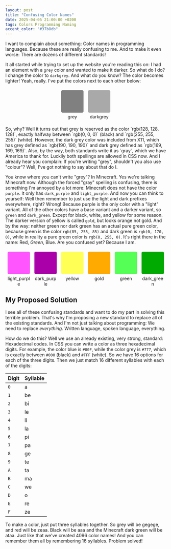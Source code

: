 ```yaml
---
layout: post
title: "Confusing Color Names"
date: 2025-04-05 21:00:00 +0200
tags: Colors Programming Naming
accent_color: "#37b8db"
---
```


I want to complain about something: Color names in programming languages. Because these are really confusing to me. And to make it even worse: There are dozens of different standards!

It all started while trying to set up the website you're reading this on: I had an element with a `grey` color and wanted to make it darker. So what do I do? I change the color to `darkgrey`. And what do you know? The color becomes lighter! Yeah, really. I've put the colors next to each other below:
<div style="display: flex; flex-direction: row; justify-content: center; margin: 1.5em 0; width: 100%; flex-wrap: wrap; gap: 1em;">
    <div style="width: 5em;">
        <div style="width: 5em; height: 5em; background-color: grey; border-radius: .3em;"></div>
        <div style="text-align: center; margin-top: .3em;">grey</div>
    </div>
    <div style="width: 5em;">
        <div style="width: 5em; height: 5em; background-color: darkgrey; border-radius: .3em;"></div>
        <div style="text-align: center; margin-top: .3em;">darkgrey</div>
    </div>
</div>
So, why? Well it turns out that grey is reserved as the color `rgb(128, 128, 128)`, exactly halfway between `rgb(0, 0, 0)` (black) and `rgb(255, 255, 255)` (white). However, the dark grey color was included from X11, which has grey defined as `rgb(190, 190, 190)` and dark grey defined as `rgb(169, 169, 169)`. Also, by the way, both standards write it as `gray`, which we have America to thank for. Luckily both spellings are allowed in CSS now. And I already hear you complain: If you're writing "grey", shouldn't you also use "colour"? Well, I've got nothing to say about that do I.

You know where you can't write "grey"? In Minecraft. Yes we're talking Minecraft now. Although the forced "gray" spelling is confusing, there is something I'm annoyed by a lot more: Minecraft does not have the color `purple`. It only has `dark_purple` and `light_purple`. And now you can think to yourself: Well then remember to just use the light and dark prefixes everywhere, right? Wrong! Because purple is the only color with a "light" variant. All of the other colors have a base variant and a darker variant, so `green` and `dark_green`. Except for black, white, and yellow for some reason. The darker version of yellow is called `gold`, but looks orange not gold. And by the way: neither green nor dark green has an actual pure green color, because green is the color `rgb(85, 255, 85)` and dark green is `rgb(0, 170, 0)`, while in reality a pure green color is `rgb(0, 255, 0)`. It's right there in the name: Red, *Green*, Blue. Are you confused yet? Because I am.

<div style="display: flex; flex-direction: row; justify-content: center; margin: 1.5em 0; width: 100%; flex-wrap: wrap; gap: 1em;">
    <div style="width: 5em;">
        <div style="width: 5em; height: 5em; background-color: #FF55FF; border-radius: .3em;"></div>
        <div style="text-align: center; margin-top: .3em;">light_purple</div>
    </div>
    <div style="width: 5em;">
        <div style="width: 5em; height: 5em; background-color: #AA00AA; border-radius: .3em;"></div>
        <div style="text-align: center; margin-top: .3em;">dark_purple</div>
    </div>
    <div style="width: 5em;">
        <div style="width: 5em; height: 5em; background-color: #FFFF55; border-radius: .3em;"></div>
        <div style="text-align: center; margin-top: .3em;">yellow</div>
    </div>
    <div style="width: 5em;">
        <div style="width: 5em; height: 5em; background-color: #FFAA00; border-radius: .3em;"></div>
        <div style="text-align: center; margin-top: .3em;">gold</div>
    </div>
    <div style="width: 5em;">
        <div style="width: 5em; height: 5em; background-color: #55FF55; border-radius: .3em;"></div>
        <div style="text-align: center; margin-top: .3em;">green</div>
    </div>
    <div style="width: 5em;">
        <div style="width: 5em; height: 5em; background-color: #00AA00; border-radius: .3em;"></div>
        <div style="text-align: center; margin-top: .3em;">dark_green</div>
    </div>
</div>

## My Proposed Solution

I see all of these confusing standards and want to do my part in solving this terrible problem. That's why I'm proposing a new standard to replace all of the existing standards. And I'm not just talking about programming: We need to replace *everything*. Written language, spoken language, everything.

How do we do this? Well we use an already existing, very strong, standard: Hexadecimal codes. In CSS you can write a color as three hexadecimal digits. For example, the color blue is `#00F`, while the color grey is `#777`, which is exactly between `#000` (black) and `#FFF` (white). So we have 16 options for each of the three digits. Then we just match 16 different syllables with each of the digits:

| Digit | Syllable |
| --- | --- |
| `0` | a |
| `1` | be |
| `2` | bi |
| `3` | le |
| `4` | li |
| `5` | la |
| `6` | pi |
| `7` | pa |
| `8` | ge |
| `9` | te |
| `A` | ta |
| `B` | ma |
| `C` | we |
| `D` | o |
| `E` | re |
| `F` | ze |

To make a color, just put three syllables together. So grey will be gegege, and red will be zeaa. Black will be aaa and the Minecraft dark green will be ataa. Just like that we've created 4096 color names! And you can remember them all by remembering 16 syllables. Problem solved!